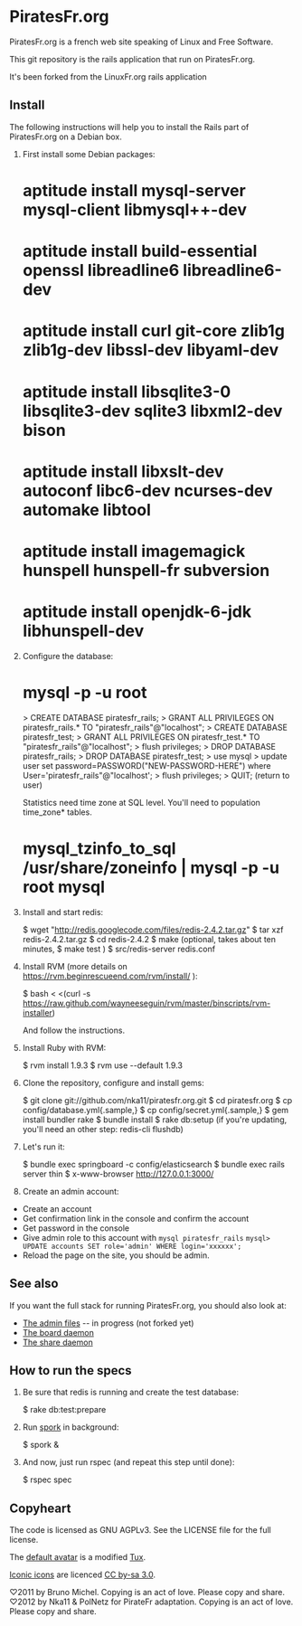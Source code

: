 PiratesFr.org
===========

PiratesFr.org is a french web site speaking of Linux and Free Software.

This git repository is the rails application that run on PiratesFr.org.

It's been forked from the LinuxFr.org rails application

Install
-------

The following instructions will help you to install the Rails part of
PiratesFr.org on a Debian box.

1) First install some Debian packages:

    # aptitude install mysql-server mysql-client libmysql++-dev
    # aptitude install build-essential openssl libreadline6 libreadline6-dev
    # aptitude install curl git-core zlib1g zlib1g-dev libssl-dev libyaml-dev
    # aptitude install libsqlite3-0 libsqlite3-dev sqlite3 libxml2-dev bison
    # aptitude install libxslt-dev autoconf libc6-dev ncurses-dev automake libtool
    # aptitude install imagemagick hunspell hunspell-fr  subversion
    # aptitude install openjdk-6-jdk libhunspell-dev

2) Configure the database: 

    # mysql -p -u root
    <enter your root password for mysql>
    > CREATE DATABASE piratesfr_rails;
    > GRANT ALL PRIVILEGES ON piratesfr_rails.* TO "piratesfr_rails"@"localhost";
    > CREATE DATABASE piratesfr_test;
    > GRANT ALL PRIVILEGES ON piratesfr_test.* TO "piratesfr_rails"@"localhost";
    > flush privileges;
    > DROP DATABASE piratesfr_rails;
    > DROP DATABASE piratesfr_test;
    > use mysql
    > update user set password=PASSWORD("NEW-PASSWORD-HERE") where User='piratesfr_rails"@"localhost';
    > flush privileges;
    > QUIT;
    (return to user)

    Statistics need time zone at SQL level. You'll need to population time_zone* tables.
    # mysql_tzinfo_to_sql /usr/share/zoneinfo | mysql -p -u root mysql

3) Install and start redis:

    $ wget "http://redis.googlecode.com/files/redis-2.4.2.tar.gz"
    $ tar xzf redis-2.4.2.tar.gz
    $ cd redis-2.4.2
    $ make
    (optional, takes about ten minutes, $ make test )
    $ src/redis-server redis.conf

4) Install RVM (more details on https://rvm.beginrescueend.com/rvm/install/ ):

    $ bash < <(curl -s https://raw.github.com/wayneeseguin/rvm/master/binscripts/rvm-installer)

   And follow the instructions.

5) Install Ruby with RVM:

    $ rvm install 1.9.3
    $ rvm use --default 1.9.3

6) Clone the repository, configure and install gems:

    $ git clone git://github.com/nka11/piratesfr.org.git
    $ cd piratesfr.org
    $ cp config/database.yml{.sample,}
    $ cp config/secret.yml{.sample,}
    $ gem install bundler rake
    $ bundle install
    $ rake db:setup
    (if you're updating, you'll need an other step: redis-cli flushdb)

7) Let's run it:

    $ bundle exec springboard -c config/elasticsearch
    $ bundle exec rails server thin
    $ x-www-browser http://127.0.0.1:3000/

8) Create an admin account:

* Create an account
* Get confirmation link in the console and confirm the account
* Get password in the console
* Give admin role to this account with
  `mysql piratesfr_rails`
  `mysql> UPDATE accounts SET role='admin' WHERE login='xxxxxx';`
* Reload the page on the site, you should be admin.


See also
--------

If you want the full stack for running PiratesFr.org, you should also look at:

* [The admin files](https://github.com/nka11/admin-piratesfr.org)
-- in progress (not forked yet)
* [The board daemon](https://github.com/nka11/board-sse-piratesfr.org)
* [The share daemon](https://github.com/nka11/share-PiratesFr.org)


How to run the specs
--------------------

1) Be sure that redis is running and create the test database:

    $ rake db:test:prepare

2) Run [spork](https://github.com/timcharper/spork) in background:

    $ spork &

3) And now, just run rspec (and repeat this step until done):

    $ rspec spec


Copyheart
---------

The code is licensed as GNU AGPLv3. See the LICENSE file for the full license.

The [default avatar](http://piratesfr.org/images/default-avatar.png) is a modified
[Tux](http://en.wikipedia.org/wiki/Tux).

[Iconic icons](http://somerandomdude.com/projects/iconic/) are licenced
[CC by-sa 3.0](http://creativecommons.org/licenses/by-sa/3.0/us/).

♡2011 by Bruno Michel. Copying is an act of love. Please copy and share.
♡2012 by Nka11 & PolNetz for PirateFr adaptation. Copying is an act of love. Please copy and share.
